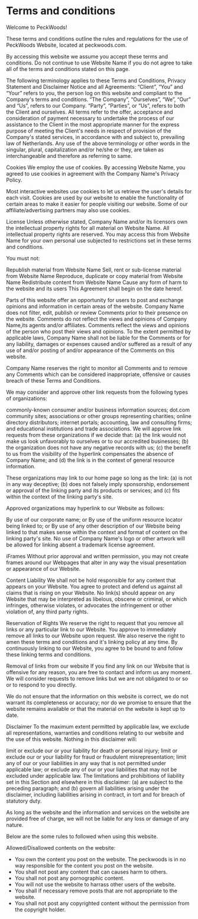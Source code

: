 # Terms and conditions

Welcome to PeckWoods!

These terms and conditions outline the rules and regulations for the use of PeckWoods Website, located at peckwoods.com.

By accessing this website we assume you accept these terms and conditions. Do not continue to use Website Name if you do not agree to take all of the terms and conditions stated on this page.

The following terminology applies to these Terms and Conditions, Privacy Statement and Disclaimer Notice and all Agreements: “Client”, “You” and “Your” refers to you, the person log on this website and compliant to the Company's terms and conditions. “The Company”, “Ourselves”, “We”, “Our” and “Us”, refers to our Company. “Party”, “Parties”, or “Us”, refers to both the Client and ourselves. All terms refer to the offer, acceptance and consideration of payment necessary to undertake the process of our assistance to the Client in the most appropriate manner for the express purpose of meeting the Client's needs in respect of provision of the Company's stated services, in accordance with and subject to, prevailing law of Netherlands. Any use of the above terminology or other words in the singular, plural, capitalization and/or he/she or they, are taken as interchangeable and therefore as referring to same.

Cookies
We employ the use of cookies. By accessing Website Name, you agreed to use cookies in agreement with the Company Name's Privacy Policy.

Most interactive websites use cookies to let us retrieve the user's details for each visit. Cookies are used by our website to enable the functionality of certain areas to make it easier for people visiting our website. Some of our affiliate/advertising partners may also use cookies.

License
Unless otherwise stated, Company Name and/or its licensors own the intellectual property rights for all material on Website Name. All intellectual property rights are reserved. You may access this from Website Name for your own personal use subjected to restrictions set in these terms and conditions.

You must not:

Republish material from Website Name
Sell, rent or sub-license material from Website Name
Reproduce, duplicate or copy material from Website Name
Redistribute content from Website Name
Cause any form of harm to the website and its users
This Agreement shall begin on the date hereof.

Parts of this website offer an opportunity for users to post and exchange opinions and information in certain areas of the website. Company Name does not filter, edit, publish or review Comments prior to their presence on the website. Comments do not reflect the views and opinions of Company Name,its agents and/or affiliates. Comments reflect the views and opinions of the person who post their views and opinions. To the extent permitted by applicable laws, Company Name shall not be liable for the Comments or for any liability, damages or expenses caused and/or suffered as a result of any use of and/or posting of and/or appearance of the Comments on this website.

Company Name reserves the right to monitor all Comments and to remove any Comments which can be considered inappropriate, offensive or causes breach of these Terms and Conditions.

We may consider and approve other link requests from the following types of organizations:

commonly-known consumer and/or business information sources;
dot.com community sites;
associations or other groups representing charities;
online directory distributors;
internet portals;
accounting, law and consulting firms; and
educational institutions and trade associations.
We will approve link requests from these organizations if we decide that: (a) the link would not make us look unfavorably to ourselves or to our accredited businesses; (b) the organization does not have any negative records with us; (c) the benefit to us from the visibility of the hyperlink compensates the absence of Company Name; and (d) the link is in the context of general resource information.

These organizations may link to our home page so long as the link: (a) is not in any way deceptive; (b) does not falsely imply sponsorship, endorsement or approval of the linking party and its products or services; and (c) fits within the context of the linking party's site.


Approved organizations may hyperlink to our Website as follows:

By use of our corporate name; or
By use of the uniform resource locator being linked to; or
By use of any other description of our Website being linked to that makes sense within the context and format of content on the linking party's site.
No use of Company Name's logo or other artwork will be allowed for linking absent a trademark license agreement.

iFrames
Without prior approval and written permission, you may not create frames around our Webpages that alter in any way the visual presentation or appearance of our Website.

Content Liability
We shall not be hold responsible for any content that appears on your Website. You agree to protect and defend us against all claims that is rising on your Website. No link(s) should appear on any Website that may be interpreted as libelous, obscene or criminal, or which infringes, otherwise violates, or advocates the infringement or other violation of, any third party rights.

Reservation of Rights
We reserve the right to request that you remove all links or any particular link to our Website. You approve to immediately remove all links to our Website upon request. We also reserve the right to amen these terms and conditions and it's linking policy at any time. By continuously linking to our Website, you agree to be bound to and follow these linking terms and conditions.

Removal of links from our website
If you find any link on our Website that is offensive for any reason, you are free to contact and inform us any moment. We will consider requests to remove links but we are not obligated to or so or to respond to you directly.

We do not ensure that the information on this website is correct, we do not warrant its completeness or accuracy; nor do we promise to ensure that the website remains available or that the material on the website is kept up to date.

Disclaimer
To the maximum extent permitted by applicable law, we exclude all representations, warranties and conditions relating to our website and the use of this website. Nothing in this disclaimer will:

limit or exclude our or your liability for death or personal injury;
limit or exclude our or your liability for fraud or fraudulent misrepresentation;
limit any of our or your liabilities in any way that is not permitted under applicable law; or
exclude any of our or your liabilities that may not be excluded under applicable law.
The limitations and prohibitions of liability set in this Section and elsewhere in this disclaimer: (a) are subject to the preceding paragraph; and (b) govern all liabilities arising under the disclaimer, including liabilities arising in contract, in tort and for breach of statutory duty.

As long as the website and the information and services on the website are provided free of charge, we will not be liable for any loss or damage of any nature.

Below are the some rules to followed when using this website.

Allowed/Disallowed contents on the website:
* You own the content you post on the website. The peckwoods is in no way responsible for the content you post on the website.
* You shall not post any content that can causes harm to others.
* You shall not post any pornographic content.
* You will not use the website to harrass other users of the website.
* You shall if necessary remove posts that are not appropriate to the website.
* You shall not post any copyrighted content without the permission from the copyright holder.
